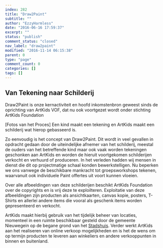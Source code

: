 ```yaml
---
index: 282
title: "Draw2Paint"
subtitle: ""
author: "EzzyHarmless"
date: "2016-06-16 17:59:37"
excerpt: ""
status: "publish"
comment_status: "closed"
nav_label: "draw2paint"
modified: "2016-11-14 06:15:38"
parent: 0
type: "page"
comment_count: 0
categories: []
tags: []
---
```


## Van Tekening naar Schilderij<span class="has-text-calm is-size-4"></span>

Draw2Paint is onze kernactiviteit en hoofd inkomstenbron geweest sinds de oprichting van ArtKids VOF, dat nu ook voortgezet wordt onder stichting ArtKids Foundation

[Fotos van het Proces] Een kind maakt een tekening en ArtKids maakt een schilderij wat hierop gebasseerd is.

Zo eenvoudig is het concept van Draw2Paint. Dit wordt in veel gevallen in opdracht gedaan door de uiteindelijke afnemer van het schilderij, meestal de ouders van het betreffende kind maar ook vaak worden tekeningen geschonken aan ArtKids en worden de hieruit voortgekomen schilderijen verkocht en verhuurd of produceren. In het verleden hadden wij mensen in dienst die dit op projectmatige schaal konden bewerkstelligen. Nu beperken we ons vanwege de beschikbare mankracht tot groepsworkshops tekenen, waarvanuit ook individuele Paint offertes uit voort kunnen vloeien.

Over alle afbeeldingen van deze schilderijen beschikt ArtKids Foundation over de copyrights en is vrij deze te exploilteren. Exploitatie van deze afbeeldingen zijn producten als ansichtkaarten, canvas kopie, posters, T-Shirts en allerlei andere items die vooral als geschenk items worden gepresenteerd en verkocht.

ArtKids maakt hierbij gebruik van het tijdelijk beheer van locaties, momenteel in een ruimte beschikbaar gesteld door de gemeente Nieuwegein op de begane grond van het [Stadshuis](#). Verder werkt ArtKids aan het realiseren van online verkoop mogelijkheden en is het de wens om op termijn producten te leveren aan winkeliers en andere verkooppunten in binnen en buitenland.